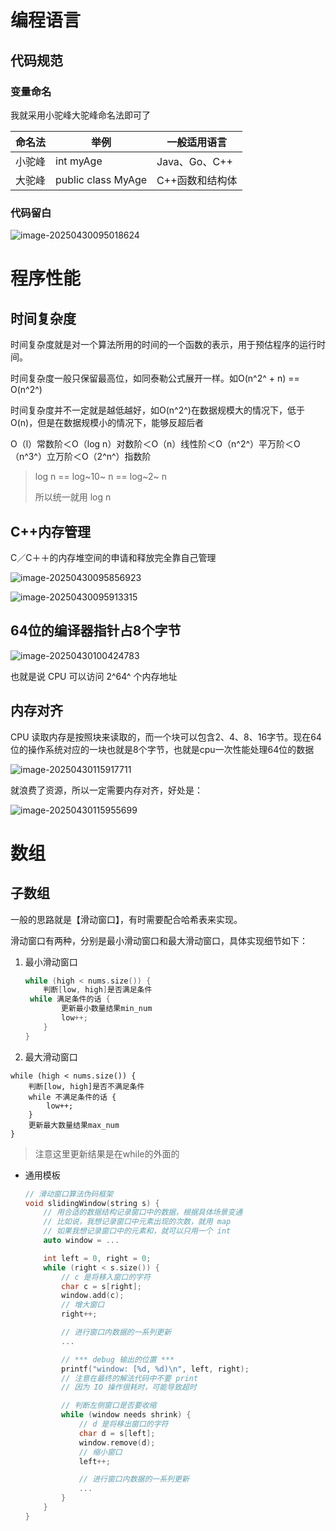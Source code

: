 # 编程语言

## 代码规范

### 变量命名

我就采用小驼峰大驼峰命名法即可了

| 命名法 | 举例               | 一般适用语言    |
| ------ | ------------------ | --------------- |
| 小驼峰 | int myAge          | Java、Go、C++   |
| 大驼峰 | public class MyAge | C++函数和结构体 |

### 代码留白

![image-20250430095018624](assets/image-20250430095018624.png)

# 程序性能

## 时间复杂度

时间复杂度就是对一个算法所用的时间的一个函数的表示，用于预估程序的运行时间。

时间复杂度一般只保留最高位，如同泰勒公式展开一样。如O(n^2^ + n) == O(n^2^)



时间复杂度并不一定就是越低越好，如O(n^2^)在数据规模大的情况下，低于O(n)，但是在数据规模小的情况下，能够反超后者

O（l）常数阶＜O（log n）对数阶＜O（n）线性阶＜O（n^2^）平万阶＜O（n^3^）立万阶＜O（2^n^）指数阶  

> log n == log~10~ n ==  log~2~ n 
>
> 所以统一就用 log n

## C++内存管理

C／C＋＋的内存堆空间的申请和释放完全靠自己管理

![image-20250430095856923](assets/image-20250430095856923.png)

![image-20250430095913315](assets/image-20250430095913315.png)

## 64位的编译器指针占8个字节

![image-20250430100424783](assets/image-20250430100424783.png)

也就是说 CPU 可以访问 2^64^ 个内存地址

## 内存对齐

CPU 读取内存是按照块来读取的，而一个块可以包含2、4、8、16字节。现在64位的操作系统对应的一块也就是8个字节，也就是cpu一次性能处理64位的数据

![image-20250430115917711](assets/image-20250430115917711.png)

就浪费了资源，所以一定需要内存对齐，好处是：

![image-20250430115955699](assets/image-20250430115955699.png)



# 数组

## 子数组

一般的思路就是【滑动窗口】，有时需要配合哈希表来实现。

滑动窗口有两种，分别是最小滑动窗口和最大滑动窗口，具体实现细节如下：

1. 最小滑动窗口

   ```cpp
   while (high < nums.size()) {
       判断[low, high]是否满足条件
   	while 满足条件的话 {
           更新最小数量结果min_num
           low++;
       }
   }
   ```

   

2. 最大滑动窗口

```
while (high < nums.size()) {
    判断[low, high]是否不满足条件
	while 不满足条件的话 {
        low++;
    }
    更新最大数量结果max_num
}
```

> 注意这里更新结果是在while的外面的



- 通用模板

  ```cpp
  // 滑动窗口算法伪码框架
  void slidingWindow(string s) {
      // 用合适的数据结构记录窗口中的数据，根据具体场景变通
      // 比如说，我想记录窗口中元素出现的次数，就用 map
      // 如果我想记录窗口中的元素和，就可以只用一个 int
      auto window = ...
  
      int left = 0, right = 0;
      while (right < s.size()) {
          // c 是将移入窗口的字符
          char c = s[right];
          window.add(c);
          // 增大窗口
          right++;
  
          // 进行窗口内数据的一系列更新
          ...
  
          // *** debug 输出的位置 ***
          printf("window: [%d, %d)\n", left, right);
          // 注意在最终的解法代码中不要 print
          // 因为 IO 操作很耗时，可能导致超时
  
          // 判断左侧窗口是否要收缩
          while (window needs shrink) {
              // d 是将移出窗口的字符
              char d = s[left];
              window.remove(d);
              // 缩小窗口
              left++;
  
              // 进行窗口内数据的一系列更新
              ...
          }
      }
  }
  ```

  















